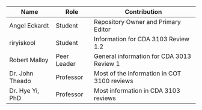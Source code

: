 | Name              | Role          |Contribution                                   |
|-------------------|---------------|-----------------------------------------------|
| Angel Eckardt     | Student       | Repository Owner and Primary Editor           |
| riryiskool        | Student       | Information for CDA 3103 Review 1.2           |
| Robert Malloy     | Peer Leader   | General information for CDA 3013 Review 1     |
| Dr. John Theado   | Professor     | Most of the information in COT 3100 reviews   |
| Dr. Hye Yi, PhD   | Professor     | Most information in CDA 3103 reviews          |